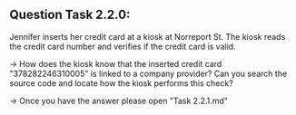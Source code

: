 Question Task 2.2.0:
--------------------

Jennifer inserts her credit card at a kiosk at Norreport St. 
The kiosk reads the credit card number and verifies if the credit card is valid. 

-> How does the kiosk know that the inserted credit card "378282246310005" is linked to a
company provider? Can you search the source code and locate how the kiosk performs this check?

-> Once you have the answer please open "Task 2.2.1.md"
 

